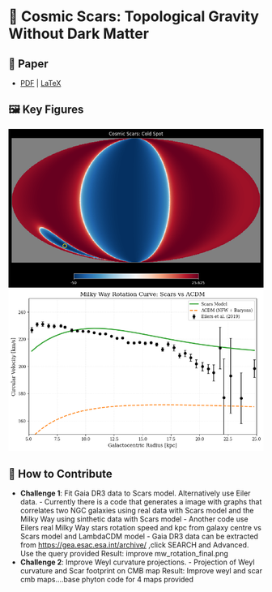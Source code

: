 # 🌌 Cosmic Scars: Topological Gravity Without Dark Matter  

   ## 📜 Paper  
   - [PDF](paper/scars_v19.pdf) | [LaTeX](paper/scars_v19.tex)  

   ## 🖼️ Key Figures  
   ![CMB Cold Spot](paper/figures/Scars_cmb.png)  
   ![Milky Way Rotation](paper/figures/mw_rotation_final.png)  

   ## 🚀 How to Contribute  
   - **Challenge 1**: Fit Gaia DR3 data to Scars model. Alternatively use Eiler data.
          - Currently there is a code that generates a image with graphs that correlates two NGC galaxies using real data with Scars model and the Milky Way using sinthetic data with Scars model
          - Another code use Eilers real Milky Way stars rotation speed and kpc from galaxy centre vs Scars model and LambdaCDM model
          - Gaia DR3 data can be extracted from https://gea.esac.esa.int/archive/ ,click SEARCH and Advanced. Use the query provided
               Result: improve mw_rotation_final.png
   - **Challenge 2**: Improve Weyl curvature projections.
          - Projection of Weyl curvature and Scar footprint on CMB map
               Result: Improve weyl and scar cmb maps....base phyton code for 4 maps provided
